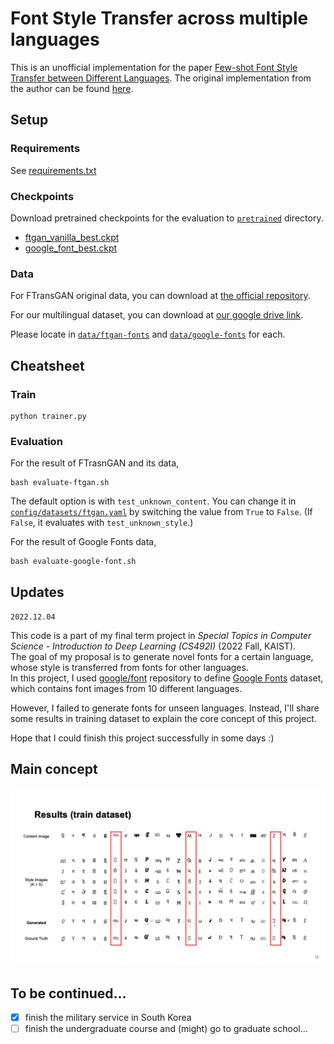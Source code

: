 # Font Style Transfer across multiple languages

This is an unofficial implementation for the paper [Few-shot Font Style Transfer between Different Languages](https://openaccess.thecvf.com/content/WACV2021/papers/Li_Few-Shot_Font_Style_Transfer_Between_Different_Languages_WACV_2021_paper.pdf). The original implementation from the author can be found [here](https://github.com/ligoudaner377/font_translator_gan).

## Setup

### Requirements

See [requirements.txt](./requirements.txt)

### Checkpoints

Download pretrained checkpoints for the evaluation to [`pretrained`](./pretrained/) directory.

- [ftgan_vanilla_best.ckpt](https://drive.google.com/file/d/1Gex2gYt1EYtSDckldgB0F5sqJs2XPpl4/view?usp=share_link)
- [google_font_best.ckpt](https://drive.google.com/file/d/1BE-W1qnscGnuMN5yNRADVJl-qB0NmucB/view?usp=share_link)

### Data

For FTransGAN original data, you can download at [the official repository](https://github.com/ligoudaner377/font_translator_gan).

For our multilingual dataset, you can download at [our google drive link](https://drive.google.com/file/d/1VAeBmoAF__LIIvte-megsNGN5DzexY0_/view?usp=share_link).

Please locate in [`data/ftgan-fonts`](./data) and [`data/google-fonts`](./data) for each. 

## Cheatsheet

### Train

```!bash
python trainer.py
```

### Evaluation

For the result of FTrasnGAN and its data,

```!bash
bash evaluate-ftgan.sh
```

The default option is with `test_unknown_content`. You can change it in [`config/datasets/ftgan.yaml`](./config/datasets/ftgan.yaml) by switching the value from `True` to `False`. (If `False`, it evaluates with `test_unknown_style`.)

For the result of Google Fonts data,

```!bash
bash evaluate-google-font.sh
```

## Updates

`2022.12.04`

This code is a part of my final term project in _Special Topics in Computer Science - Introduction to Deep Learning (CS492I)_ (2022 Fall, KAIST).  
The goal of my proposal is to generate novel fonts for a certain language, whose style is transferred from fonts for other languages.  
In this project, I used [google/font](https://github.com/google/fonts) repository to define [Google Fonts](https://fonts.google.com/) dataset, which contains font images from 10 different languages.  

However, I failed to generate fonts for unseen languages. Instead, I'll share some results in training dataset to explain the core concept of this project.

Hope that I could finish this project successfully in some days :)

## Main concept

![overfitted-result](./docs/example-from-training-dataset.png)

## To be continued...

- [x] finish the military service in South Korea
- [ ] finish the undergraduate course and (might) go to graduate school...
